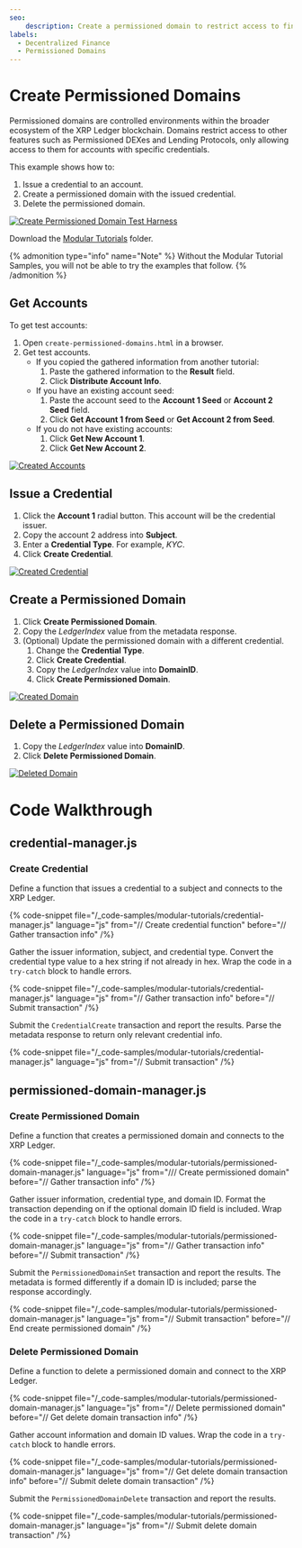 ```yaml
---
seo:
    description: Create a permissioned domain to restrict access to financial services that meet compliance requirements.
labels:
  - Decentralized Finance
  - Permissioned Domains
---
```

# Create Permissioned Domains

Permissioned domains are controlled environments within the broader ecosystem of the XRP Ledger blockchain. Domains restrict access to other features such as Permissioned DEXes and Lending Protocols, only allowing access to them for accounts with specific credentials.

This example shows how to:

1. Issue a credential to an account.
2. Create a permissioned domain with the issued credential.
3. Delete the permissioned domain.

[![Create Permissioned Domain Test Harness](/docs/img/create-permissioned-domain-1.png)](/docs/img/create-permissioned-domain-1.png)

Download the [Modular Tutorials](https://github.com/XRPLF/xrpl-dev-portal/tree/master/_code-samples/modular-tutorials/) folder.

{% admonition type="info" name="Note" %}
Without the Modular Tutorial Samples, you will not be able to try the examples that follow. 
{% /admonition %}

## Get Accounts

To get test accounts:

1. Open `create-permissioned-domains.html` in a browser.
2. Get test accounts.
    - If you copied the gathered information from another tutorial:
        1. Paste the gathered information to the **Result** field.
        2. Click **Distribute Account Info**.
    - If you have an existing account seed:
        1. Paste the account seed to the **Account 1 Seed** or **Account 2 Seed** field.
        2. Click **Get Account 1 from Seed** or **Get Account 2 from Seed**.
    - If you do not have existing accounts:
        1. Click **Get New Account 1**.
        2. Click **Get New Account 2**.

[![Created Accounts](/docs/img/create-permissioned-domain-2.png)](/docs/img/create-permissioned-domain-2.png)


## Issue a Credential

1. Click the **Account 1** radial button. This account will be the credential issuer.
2. Copy the account 2 address into **Subject**.
3. Enter a **Credential Type**. For example, _KYC_.
4. Click **Create Credential**.

[![Created Credential](/docs/img/create-permissioned-domain-3.png)](/docs/img/create-permissioned-domain-3.png)


## Create a Permissioned Domain

1. Click **Create Permissioned Domain**.
2. Copy the _LedgerIndex_ value from the metadata response.
3. (Optional) Update the permissioned domain with a different credential.
   1. Change the **Credential Type**.
   2. Click **Create Credential**.
   3. Copy the _LedgerIndex_ value into **DomainID**.
   4. Click **Create Permissioned Domain**.

[![Created Domain](/docs/img/create-permissioned-domain-4.png)](/docs/img/create-permissioned-domain-4.png)


## Delete a Permissioned Domain

1. Copy the _LedgerIndex_ value into **DomainID**.
2. Click **Delete Permissioned Domain**.

[![Deleted Domain](/docs/img/create-permissioned-domain-5.png)](/docs/img/create-permissioned-domain-5.png)



# Code Walkthrough

## credential-manager.js

### Create Credential

Define a function that issues a credential to a subject and connects to the XRP Ledger.

{% code-snippet file="/_code-samples/modular-tutorials/credential-manager.js" language="js" from="// Create credential function" before="// Gather transaction info" /%}

Gather the issuer information, subject, and credential type. Convert the credential type value to a hex string if not already in hex. Wrap the code in a `try-catch` block to handle errors.

{% code-snippet file="/_code-samples/modular-tutorials/credential-manager.js" language="js" from="// Gather transaction info" before="// Submit transaction" /%}

Submit the `CredentialCreate` transaction and report the results. Parse the metadata response to return only relevant credential info.

{% code-snippet file="/_code-samples/modular-tutorials/credential-manager.js" language="js" from="// Submit transaction" /%}


## permissioned-domain-manager.js

### Create Permissioned Domain

Define a function that creates a permissioned domain and connects to the XRP Ledger.

{% code-snippet file="/_code-samples/modular-tutorials/permissioned-domain-manager.js" language="js" from="/// Create permissioned domain" before="// Gather transaction info" /%}

Gather issuer information, credential type, and domain ID. Format the transaction depending on if the optional domain ID field is included. Wrap the code in a `try-catch` block to handle errors.

{% code-snippet file="/_code-samples/modular-tutorials/permissioned-domain-manager.js" language="js" from="// Gather transaction info" before="// Submit transaction" /%}

Submit the `PermissionedDomainSet` transaction and report the results. The metadata is formed differently if a domain ID is included; parse the response accordingly.

{% code-snippet file="/_code-samples/modular-tutorials/permissioned-domain-manager.js" language="js" from="// Submit transaction" before="// End create permissioned domain" /%}

### Delete Permissioned Domain

Define a function to delete a permissioned domain and connect to the XRP Ledger.

{% code-snippet file="/_code-samples/modular-tutorials/permissioned-domain-manager.js" language="js" from="// Delete permissioned domain" before="// Get delete domain transaction info" /%}

Gather account information and domain ID values. Wrap the code in a `try-catch` block to handle errors.

{% code-snippet file="/_code-samples/modular-tutorials/permissioned-domain-manager.js" language="js" from="// Get delete domain transaction info" before="// Submit delete domain transaction" /%}

Submit the `PermissionedDomainDelete` transaction and report the results.

{% code-snippet file="/_code-samples/modular-tutorials/permissioned-domain-manager.js" language="js" from="// Submit delete domain transaction" /%}
